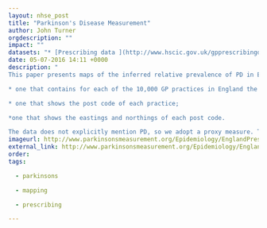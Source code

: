 ```yaml
---
layout: nhse_post
title: "Parkinson's Disease Measurement"
author: John Turner
orgdescription: ""
impact: ""
datasets: "* [Prescribing data ](http://www.hscic.gov.uk/gpprescribingdata) is from the monthly files published by the HSCIC"
date: 05-07-2016 14:11 +0000
description: "
This paper presents maps of the inferred relative prevalence of PD in England. The maps are based on data from publicly accessible data sets:

* one that contains for each of the 10,000 GP practices in England the number of NHS prescriptions written for each drug in June 2012;

* one that shows the post code of each practice;

*one that shows the eastings and northings of each post code.

The data does not explicitly mention PD, so we adopt a proxy measure. This is based on the observation that "
imageurl: http://www.parkinsonsmeasurement.org/Epidemiology/EnglandPrescription/prevalenceEngland1_00_50_50_75_100_H500.gif
external_link: http://www.parkinsonsmeasurement.org/Epidemiology/EnglandPrescription/prevalenceEngland1.htm#maps
order: 
tags:

  - parkinsons

  - mapping

  - prescribing

---
```

